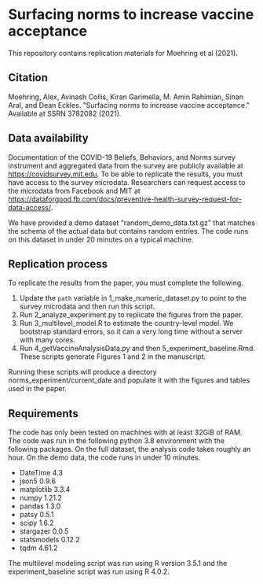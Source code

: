 # Surfacing norms to increase vaccine acceptance
This repository contains replication materials for Moehring et al (2021).

## Citation
Moehring, Alex, Avinash Collis, Kiran Garimella, M. Amin Rahimian, Sinan Aral, and Dean Eckles. "Surfacing norms to increase vaccine acceptance." Available at SSRN 3782082 (2021).

## Data availability
Documentation of the COVID-19 Beliefs, Behaviors, and Norms survey instrument and aggregated data from the survey are publicly
available at https://covidsurvey.mit.edu. To be able to replicate the results, you must 
have access to the survey microdata. Researchers can request access to the 
microdata from Facebook and MIT at https://dataforgood.fb.com/docs/preventive-health-survey-request-for-data-access/. 

We have provided a demo dataset "random_demo_data.txt.gz" that matches the schema of the actual data but contains random entries. The code runs on this dataset in under 20 minutes on a typical machine.

## Replication process
To replicate the results from the paper, you must complete the following.
1) Update the <code>path</code> variable in 1_make_numeric_dataset.py to point to the 
survey microdata and then run this script.
2) Run 2_analyze_experiment.py to replicate the figures from the paper.
3) Run 3_multilevel_model.R to estimate the country-level model. We bootstrap standard errors, so it can a very long time without a server with many cores.
4) Run 4_getVaccineAnalysisData.py and then 5_experiment_baseline.Rmd. These scripts generate Figures 1 and 2 in the manuscript.

Running these scripts will produce a directory norms_experiment/current_date and populate it with
the figures and tables used in the paper.

## Requirements
The code has only been tested on machines with at least 32GiB of RAM. The code was run in the following python 3.8 environment
with the following packages. On the full dataset, the analysis code takes roughly an hour. On the demo data, the code runs 
in under 10 minutes.

- DateTime                           4.3
- json5                              0.9.6
- matplotlib                         3.3.4
- numpy                              1.21.2
- pandas                             1.3.0
- patsy                              0.5.1
- scipy                              1.6.2
- stargazer                          0.0.5
- statsmodels                        0.12.2
- tqdm                               4.61.2

The multilevel modeling script was run using R version 3.5.1 and the experiment_baseline script was run using R 4.0.2. 